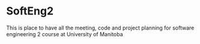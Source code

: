 # SoftEng2
This is place to have all the meeting, code and project planning for software engineering 2 course at University of Manitoba
